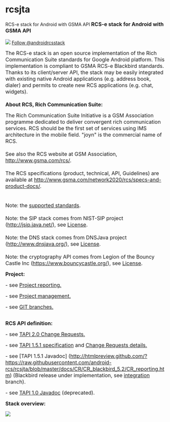 # rcsjta
RCS-e stack for Android with GSMA API
<font size='3'><b>RCS-e stack for Android with GSMA API</b></font><br><br>
<img src='https://github.com/android-rcs/rcsjta/blob/master/docs/website/twitter-bird-16x16.png'> <a href='http://twitter.com/androidrcsstack'>Follow @androidrcsstack</a><br>

<font size='3'>The RCS-e stack is an open source implementation of the Rich Communication Suite standards for Google Android platform. This implementation is compliant to GSMA RCS-e Blackbird standards. Thanks to its client/server API, the stack may be easily integrated with existing native Android applications (e.g. address book, dialer) and permits to create new RCS applications (e.g. chat, widgets).<br>
<br>
<b>About RCS, Rich Communication Suite:</b>

The Rich Communication Suite Initiative is a GSM Association programme dedicated to deliver convergent rich communication services. RCS should be the first set of services using IMS architecture in the mobile field. "joyn" is the commercial name of RCS.<br>
<br>
See also the RCS website at GSM Association, <a href='http://www.gsma.com/rcs/'>http://www.gsma.com/rcs/</a>.<br>
<br>
The RCS specifications (product, technical, API, Guidelines) are available at <a href='http://www.gsma.com/network2020/rcs/specs-and-product-docs/'>http://www.gsma.com/network2020/rcs/specs-and-product-docs/</a>.<br>
<br>
<br>
Note: the <a href='https://rcsjta.googlecode.com/git/docs/SUPPORTED-STANDARDS.txt'>supported standards</a>.<br>
<br>
Note: the SIP stack comes from NIST-SIP project (<a href='http://jsip.java.net/'>http://jsip.java.net/</a>), see <a href='https://rcsjta.googlecode.com/git/core/LICENSE-NIST.txt'>License</a>.<br>
<br>
Note: the DNS stack comes from DNSJava project (<a href='http://www.dnsjava.org/'>http://www.dnsjava.org/</a>), see <a href='https://rcsjta.googlecode.com/git/core/LICENSE-DNS.txt'>License</a>.<br>
<br>
Note: the cryptography API comes from Legion of the Bouncy Castle Inc (<a href='https://www.bouncycastle.org/'>https://www.bouncycastle.org/</a>), see <a href='https://rcsjta.googlecode.com/git/core/LICENSE-BOUNCYCASTLE.txt'>License</a>.<br>
</font>


<font size='3'><b>Project:</b></font><br>

<font size='3'>- see <a href='https://github.com/android-rcs/rcsjta/blob/master/docs/RCSJTA_API_reporting.ppt'>Project reporting.</a></font><br>

<font size='3'>- see <a href='https://github.com/android-rcs/rcsjta/blob/master/docs/RCSJTA_open_source.ppt'>Project management.</a></font><br>

<font size='3'>- see <a href='https://github.com/android-rcs/rcsjta/blob/wiki/Branches.md'>GIT branches.</a></font><br>
<br>

<font size='3'><b>RCS API definition:</b></font><br>

<font size='3'>- see <a href='https://github.com/android-rcs/rcsjta/blob/master/docs/CR/CR_blackbird_5.2/CR_reporting.htm'>TAPI 2.0 Change Requests.</a></font><br>

<font size='3'>- see <a href='https://github.com/android-rcs/rcsjta/blob/master/docs/CR/CR_blackbird_5.2/RCSJTA_TT_BB_baseline_1.5.1.doc'>TAPI 1.5.1 specification</a> and <a href='https://rcsjta.googlecode.com/git/docs/CR/CR_blackbird_5.2/CR_reporting.htm'>Change Requests details.</a></font><br>

<font size='3'>- see [TAPI 1.5.1 Javadoc] (http://htmlpreview.github.com/?https://raw.githubusercontent.com/android-rcs/rcsjta/blob/master/docs/CR/CR_blackbird_5.2/CR_reporting.htm)</a> (Blackbird release under implementation, see [integration](https://github.com/android-rcs/rcsjta/tree/integration)</a> branch).</font><br>

<font size='3'>- see <a href='http://javadoc.rcsjta.googlecode.com/git-history/javadoc1.0/index.html'>TAPI 1.0 Javadoc</a> (deprecated).</font><br>



<font size='3'><b>Stack overview:</b></font><br>

<img src='https://github.com/android-rcs/rcsjta/blob/master/docs/website/overview.png'><br>

